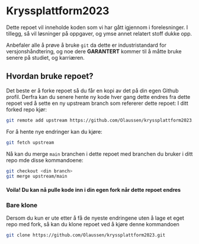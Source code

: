 # Kryssplattform2023
Dette repoet vil inneholde koden som vi har gått igjennom i forelesninger. I tillegg, så vil løsninger på oppgaver, og ymse annet relatert stoff dukke opp. 

Anbefaler alle å prøve å bruke `git` da dette er industristandard for versjonshåndtering, og noe dere <b>GARANTERT</b> kommer til å måtte bruke senere på studiet, og karriæren.

## Hvordan bruke repoet? 
Det beste er å forke repoet så du får en kopi av det på din egen Github profil. Derfra kan du senere hente ny kode hver gang dette endres fra dette repoet ved å sette en ny upstream branch som refererer dette repoet:
I ditt forked repo kjør:<br>
```bash
git remote add upstream https://github.com/Olaussen/kryssplattform2023.git
```

For å hente nye endringer kan du kjøre:<br>
```bash
git fetch upstream
```

Nå kan du merge `main` branchen i dette repoet med branchen du bruker i ditt repo mde disse kommandoene:

```bash
git checkout <din branch>
git merge upstream/main
```

#### Voila! Du kan nå pulle kode inn i din egen fork når dette repoet endres

### Bare klone
Dersom du kun er ute etter å få de nyeste endringene uten å lage et eget repo med fork, så kan du klone repoet ved å kjøre denne kommandoen
```bash
git clone https://github.com/Olaussen/kryssplattform2023.git
```

